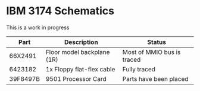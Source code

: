 IBM 3174 Schematics
======================

This is a work in progress

| Part     | Description                | Status                         |
| -------- | -------------------------- | ------------------------------ |
| 66X2491  | Floor model backplane (1R) | Most of MMIO bus is traced     |
| 6423182  | 1x Floppy flat-flex cable  | Fully traced                   |
| 39F8497B | 9501 Processor Card        | Parts have been placed         |